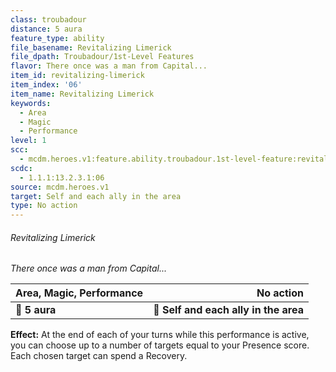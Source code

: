 ```yaml
---
class: troubadour
distance: 5 aura
feature_type: ability
file_basename: Revitalizing Limerick
file_dpath: Troubadour/1st-Level Features
flavor: There once was a man from Capital...
item_id: revitalizing-limerick
item_index: '06'
item_name: Revitalizing Limerick
keywords:
  - Area
  - Magic
  - Performance
level: 1
scc:
  - mcdm.heroes.v1:feature.ability.troubadour.1st-level-feature:revitalizing-limerick
scdc:
  - 1.1.1:13.2.3.1:06
source: mcdm.heroes.v1
target: Self and each ally in the area
type: No action
---
```


###### Revitalizing Limerick

*There once was a man from Capital...*

| **Area, Magic, Performance** |                         **No action** |
| ---------------------------- | ------------------------------------: |
| **📏 5 aura**                | **🎯 Self and each ally in the area** |

**Effect:** At the end of each of your turns while this performance is active, you can choose up to a number of targets equal to your Presence score. Each chosen target can spend a Recovery.
